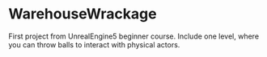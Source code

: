 # WarehouseWrackage

First project from UnrealEngine5 beginner course.
Include one level, where you can throw balls to interact with physical actors.
